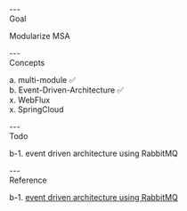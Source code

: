 ---\
Goal

Modularize MSA



---\
Concepts


a. multi-module :white_check_mark:\
b. Event-Driven-Architecture :white_check_mark:\
x. WebFlux\
x. SpringCloud



---\
Todo

b-1. event driven architecture using RabbitMQ

---\
Reference

b-1. [event driven architecture using RabbitMQ](https://github.com/galid1/after_event_driven_example)
